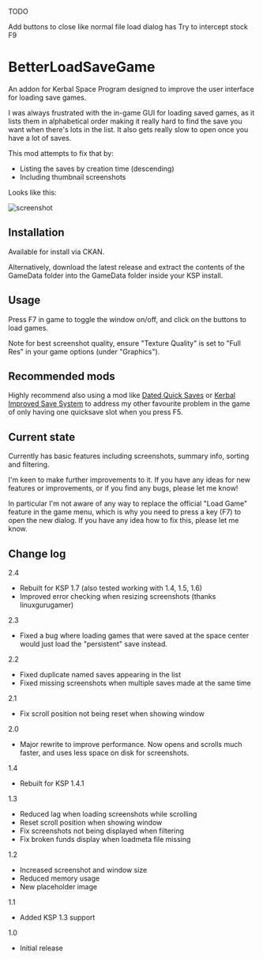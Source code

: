 TODO

Add buttons to close like normal file load dialog has
Try to intercept stock F9


# BetterLoadSaveGame

An addon for Kerbal Space Program designed to improve the user interface for loading save games.

I was always frustrated with the in-game GUI for loading saved games, as it lists them in alphabetical order making it really hard to find the save you want when there's lots in the list. It also gets really slow to open once you have a lot of saves.

This mod attempts to fix that by:
* Listing the saves by creation time (descending)
* Including thumbnail screenshots

Looks like this:

![screenshot](screenshot.jpg)

## Installation

Available for install via CKAN.

Alternatively, download the latest release and extract the contents of the GameData folder into the GameData folder inside your KSP install.

## Usage

Press F7 in game to toggle the window on/off, and click on the buttons to load games.

Note for best screenshot quality, ensure "Texture Quality" is set to "Full Res" in your game options (under "Graphics").

## Recommended mods

Highly recommend also using a mod like [Dated Quick Saves](http://forum.kerbalspaceprogram.com/index.php?/topic/97033-13122-magico13s-modlets-sensible-screenshot-dated-quicksaves-etc/) or [Kerbal Improved Save System](http://forum.kerbalspaceprogram.com/index.php?/topic/138001-130-kiss-kerbal-improved-save-system/) to address my other favourite problem in the game of only having one quicksave slot when you press F5.

## Current state

Currently has basic features including screenshots, summary info, sorting and filtering.

I'm keen to make further improvements to it. If you have any ideas for new features or improvements, or if you find any bugs, please let me know!

In particular I'm not aware of any way to replace the official "Load Game" feature in the game menu, which is why you need to press a key (F7) to open the new dialog. If you have any idea how to fix this, please let me know.

## Change log

2.4
 - Rebuilt for KSP 1.7 (also tested working with 1.4, 1.5, 1.6)
 - Improved error checking when resizing screenshots (thanks linuxgurugamer)

2.3
 - Fixed a bug where loading games that were saved at the space center would just load the "persistent" save instead.

2.2
 - Fixed duplicate named saves appearing in the list
 - Fixed missing screenshots when multiple saves made at the same time

2.1
 - Fix scroll position not being reset when showing window

2.0
 - Major rewrite to improve performance. Now opens and scrolls much faster, and uses less space on disk for screenshots.

1.4
 - Rebuilt for KSP 1.4.1

1.3
 - Reduced lag when loading screenshots while scrolling
 - Reset scroll position when showing window
 - Fix screenshots not being displayed when filtering
 - Fix broken funds display when loadmeta file missing

1.2
 - Increased screenshot and window size
 - Reduced memory usage
 - New placeholder image

1.1
 - Added KSP 1.3 support

1.0
 - Initial release

